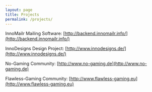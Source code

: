 ```yaml
---
layout: page
title: Projects
permalink: /projects/
---
```


InnoMailr Mailing Software: [http://backend.innomailr.info/](http://backend.innomailr.info/)

InnoDesigns Design Project: [http://www.innodesigns.de/](http://www.innodesigns.de/)

No-Gaming Community: [http://www.no-gaming.de](http://www.no-gaming.de)

Flawless-Gaming Community: [http://www.flawless-gaming.eu](http://www.flawless-gaming.eu)